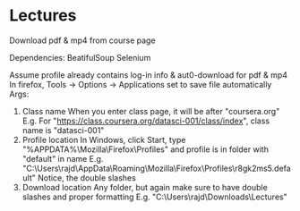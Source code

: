 Lectures
========

Download pdf &amp; mp4 from course page


Dependencies:
  BeatifulSoup
  Selenium
    
Assume profile already contains log-in info & aut0-download for pdf & mp4
In firefox, Tools -> Options -> Applications set to save file automatically
Args:
1. Class name
    When you enter class page, it will be after "coursera.org"
    E.g. For "https://class.coursera.org/datasci-001/class/index", class name is "datasci-001"
2. Profile location
    In Windows, click Start, type "%APPDATA%\Mozilla\Firefox\Profiles" and profile is in folder with "default" in name
    E.g. "C:\\Users\\rajd\\AppData\\Roaming\\Mozilla\\Firefox\\Profiles\\r8gk2ms5.default"
    Notice, the double slashes
3. Download location
    Any folder, but again make sure to have double slashes and proper formatting
    E.g. "C:\\Users\\rajd\\Downloads\\Lectures"
